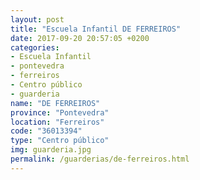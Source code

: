 ```yaml
---
layout: post
title: "Escuela Infantil DE FERREIROS"
date: 2017-09-20 20:57:05 +0200
categories:
- Escuela Infantil
- pontevedra
- ferreiros
- Centro público
- guarderia
name: "DE FERREIROS"
province: "Pontevedra"
location: "Ferreiros"
code: "36013394"
type: "Centro público"
img: guarderia.jpg
permalink: /guarderias/de-ferreiros.html
---
```

